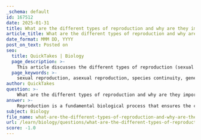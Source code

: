 ```yaml
---
_schema: default
id: 167512
date: 2025-01-31
title: What are the different types of reproduction and why are they important for species continuity?
article_title: What are the different types of reproduction and why are they important for species continuity?
date_format: MMM DD, YYYY
post_on_text: Posted on
seo:
  title: QuickTakes | Biology
  page_description: >-
    This article discusses the different types of reproduction (sexual and asexual) and their importance for species continuity, highlighting their mechanisms, roles in genetic diversity, and population maintenance.
  page_keywords: >-
    sexual reproduction, asexual reproduction, species continuity, genetic variation, population maintenance, evolution, gametes, genetic material, adaptability, natural selection, binary fission, budding, vegetative propagation, survival, genetic continuity
author: QuickTakes
question: >-
    What are the different types of reproduction and why are they important for species continuity?
answer: >-
    Reproduction is a fundamental biological process that ensures the continuity of species. There are two primary types of reproduction: sexual and asexual, each with its own mechanisms and significance for species survival.\n\n### Types of Reproduction\n\n1. **Sexual Reproduction**:\n   - This type involves the combination of genetic material from two parents, typically through the fusion of gametes (sperm and egg). \n   - The offspring produced are genetically diverse, which enhances adaptability and survival in changing environments. This genetic variation is crucial for natural selection and evolution, allowing populations to respond to challenges such as diseases or climate changes.\n   - Examples of organisms that reproduce sexually include mammals, birds, and flowering plants.\n   - The process can be divided into three stages:\n     - **Gametogenesis** (pre-fertilization stage): Formation of gametes.\n     - **Fertilization**: Fusion of gametes to form a zygote.\n     - **Post-fertilization**: Development of the zygote into a new organism.\n\n2. **Asexual Reproduction**:\n   - In contrast, asexual reproduction involves a single organism producing offspring that are genetically identical to itself, without the involvement of gametes.\n   - Common methods of asexual reproduction include binary fission (as seen in bacteria), budding (as in yeast), and vegetative propagation (as in some plants).\n   - This method allows for rapid population growth and is advantageous in stable environments where adaptation to new conditions is less critical.\n\n### Importance of Reproduction for Species Continuity\n\nReproduction is crucial for several reasons:\n\n- **Genetic Continuity**: It allows for the transfer of genetic information from one generation to the next, ensuring that species can persist over time.\n- **Population Maintenance**: Reproduction helps maintain population sizes, which is essential for the survival of species, especially in the face of environmental changes or predation.\n- **Genetic Variation**: In sexual reproduction, the mixing of genes leads to genetic variation, which is vital for natural selection and evolution. This variation enables populations to adapt to new challenges, such as diseases or climate changes.\n- **Survival of the Species**: Through reproduction, species can recover from population declines due to environmental pressures, predation, or other factors.\n\nIn summary, both sexual and asexual reproduction are essential for the survival and continuity of species. Sexual reproduction fosters genetic diversity, while asexual reproduction allows for quick population increases, both of which contribute to the resilience and adaptability of organisms in their environments.
subject: Biology
file_name: what-are-the-different-types-of-reproduction-and-why-are-they-important-for-species-continuity.md
url: /learn/biology/questions/what-are-the-different-types-of-reproduction-and-why-are-they-important-for-species-continuity
score: -1.0
---
```


&nbsp;